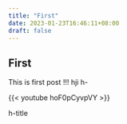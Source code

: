 ```yaml
---
title: "First"
date: 2023-01-23T16:46:11+08:00
draft: false
---
```



## First

This is first post !!!
hji
h-

{{< youtube hoF0pCyvpVY >}}

h-title

